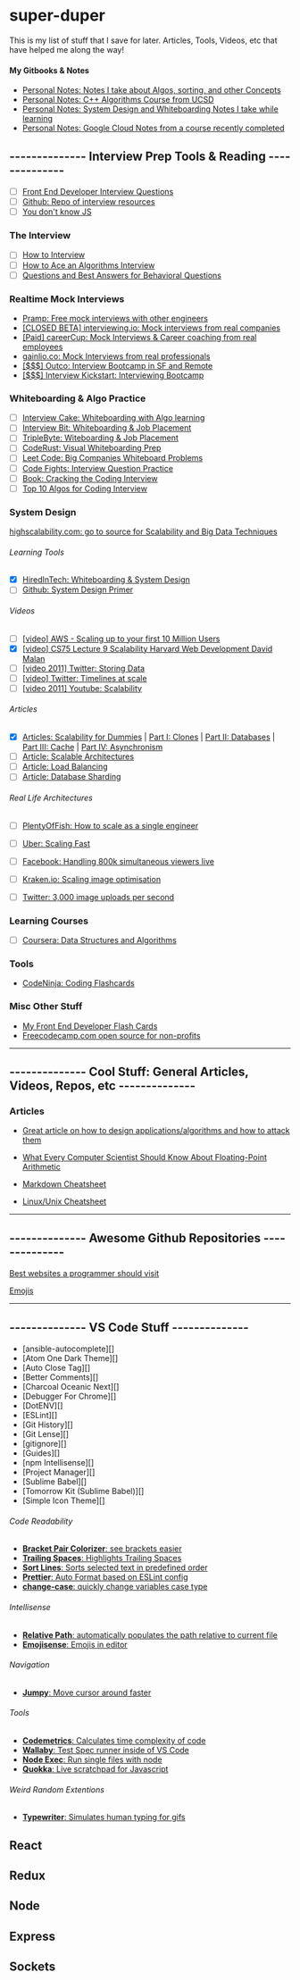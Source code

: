# super-duper
This is my list of stuff that I save for later. Articles, Tools, Videos, etc that have helped me along the way!

#### My Gitbooks & Notes
* [Personal Notes: Notes I take about Algos, sorting, and other Concepts](https://ejmason.gitbooks.io/my-personal-notes/content/)
* [Personal Notes: C++ Algorithms Course from UCSD](https://ejmason.gitbooks.io/algorithms/content/)
* [Personal Notes: System Design and Whiteboarding Notes I take while learning](https://ejmason.gitbooks.io/interview-prep/content/)
* [Personal Notes: Google Cloud Notes from a course recently completed](https://ejmason.gitbooks.io/devops-notes/content/)

## -------------- Interview Prep Tools & Reading --------------
- [ ] [Front End Developer Interview Questions](https://github.com/h5bp/Front-end-Developer-Interview-Questions)
- [ ] [Github: Repo of interview resources](https://github.com/andreis/interview)
- [ ] [You don't know JS](https://github.com/getify/You-Dont-Know-JS)

### The Interview
- [ ] [How to Interview](http://kelukelu.me/interview/index.html)
- [ ] [How to Ace an Algorithms Interview](http://www.palantir.com/2011/09/how-to-rock-an-algorithms-interview/)
- [ ] [Questions and Best Answers for Behavioral Questions](https://www.thebalance.com/job-interview-questions-and-answers-2061204)

### Realtime Mock Interviews
* [Pramp: Free mock interviews with other engineers](https://www.pramp.com/#/)
* [[CLOSED BETA] interviewing.io: Mock interviews from real companies](https://interviewing.io/)
* [[Paid] careerCup: Mock Interviews & Career coaching from real employees](https://www.careercup.com/interview)
* [gainlio.co: Mock Interviews from real professionals](http://www.gainlo.co/#!/)
* [[$$$] Outco: Interview Bootcamp in SF and Remote](https://outco.io/onsite)
* [[$$$] Interview Kickstart: Interviewing Bootcamp](http://interviewkickstart.com/)
### Whiteboarding & Algo Practice
- [ ] [Interview Cake: Whiteboarding with Algo learning](https://www.interviewcake.com/)
- [ ] [Interview Bit: Whiteboarding & Job Placement](https://www.interviewbit.com/)
- [ ] [TripleByte: Witeboarding & Job Placement](https://triplebyte.com/)
- [ ] [CodeRust: Visual Whiteboarding Prep](https://www.educative.io/collection/5642554087309312/5679846214598656)
- [ ] [Leet Code: Big Companies Whiteboard Problems](https://leetcode.com/)
- [ ] [Code Fights: Interview Question Practice](https://codefights.com/interview-practice?utm_source=google&utm_medium=cpc&utm_term={landingpage}&utm_campaign=InterviewPrep&utm_content={adcopy}&gclid=CjwKCAjw4IjKBRBrEiwAvnqkbfx8q1WL2X3V87xTbw4wQjCyPoJ75D1nBvfaAsDgSdPv7p9MLkZ0jhoCNIEQAvD_BwE  )
- [ ] [Book: Cracking the Coding Interview](https://www.amazon.com/Cracking-Coding-Interview-Programming-Questions/dp/0984782850/ref=pd_lpo_sbs_14_img_0?_encoding=UTF8&psc=1&refRID=34VM04CT2WHBDAFCK3TM)
- [ ] [Top 10 Algos for Coding Interview](http://www.programcreek.com/2012/11/top-10-algorithms-for-coding-interview/)

### System Design
[highscalability.com: go to source for Scalability and Big Data Techniques](http://highscalability.com/)

###### Learning Tools
- [x] [HiredInTech: Whiteboarding & System Design](https://www.hiredintech.com/)
- [ ] [Github: System Design Primer](https://github.com/donnemartin/system-design-primer)
###### Videos
- [ ] [[video] AWS - Scaling up to your first 10 Million Users](https://www.youtube.com/watch?v=vg5onp8TU6Q&feature=youtu.be)
- [x] [[video] CS75 Lecture 9 Scalability Harvard Web Development David Malan](https://www.youtube.com/watch?v=-W9F__D3oY4)
- [ ] [[video 2011] Twitter: Storing Data](https://www.youtube.com/watch?v=5cKTP36HVgI)
- [ ] [[video] Twitter: Timelines at scale](https://www.infoq.com/presentations/Twitter-Timeline-Scalability)
- [ ] [[video 2011] Youtube: Scalability](https://www.youtube.com/watch?v=w5WVu624fY8)
###### Articles
- [x] [Articles: Scalability for Dummies](http://www.lecloud.net/tagged/scalability)  |  [Part I: Clones](http://www.lecloud.net/post/7295452622/scalability-for-dummies-part-1-clones)  |  [Part II: Databases](http://www.lecloud.net/post/7994751381/scalability-for-dummies-part-2-database)  |  [Part III: Cache](http://www.lecloud.net/post/9246290032/scalability-for-dummies-part-3-cache)  |  [Part IV: Asynchronism](http://www.lecloud.net/post/9699762917/scalability-for-dummies-part-4-asynchronism)
- [ ] [Article: Scalable Architectures](http://tutorials.jenkov.com/software-architecture/scalable-architectures.html)
- [ ] [Article: Load Balancing](http://tutorials.jenkov.com/software-architecture/load-balancing.html)
- [ ] [Article: Database Sharding](http://highscalability.com/blog/2009/8/6/an-unorthodox-approach-to-database-design-the-coming-of-the.html)
###### Real Life Architectures
- [ ] [PlentyOfFish: How to scale as a single engineer](http://highscalability.com/plentyoffish-architecture)
- [ ] [Uber: Scaling Fast](http://highscalability.com/blog/2016/10/12/lessons-learned-from-scaling-uber-to-2000-engineers-1000-ser.html)
- [ ] [Facebook: Handling 800k simultaneous viewers live](http://highscalability.com/blog/2016/6/27/how-facebook-live-streams-to-800000-simultaneous-viewers.html)
- [ ] [Kraken.io: Scaling image optimisation](http://highscalability.com/blog/2016/6/15/the-image-optimization-technology-that-serves-millions-of-re.html)
- [ ] [Twitter: 3,000 image uploads per second](http://highscalability.com/blog/2016/4/20/how-twitter-handles-3000-images-per-second.html)


### Learning Courses
- [ ] [Coursera: Data Structures and Algorithms](https://www.coursera.org/specializations/data-structures-algorithms)

### Tools
* [CodeNinja: Coding Flashcards](https://codecode.ninja/cards)

### Misc Other Stuff
* [My Front End Developer Flash Cards](https://quizlet.com/Eliotmason/folders/front-end-developer-interview-questions)
* [Freecodecamp.com open source for non-profits](https://www.freecodecamp.com/)

---
## -------------- Cool Stuff: General Articles, Videos, Repos, etc --------------
### Articles
* [Great article on how to design applications/algorithms and how to attack them][articleCppDesignTutorial]
* [What Every Computer Scientist Should Know About Floating-Point Arithmetic][articleFltpt]

* [Markdown Cheatsheet](https://github.com/adam-p/markdown-here/wiki/Markdown-Cheatsheet)
* [Linux/Unix Cheatsheet](http://cheatsheetworld.com/programming/unix-linux-cheat-sheet/)

---
## -------------- Awesome Github Repositories --------------
[Best websites a programmer should visit](https://github.com/sdmg15/Best-websites-a-programmer-should-visit#when-you-get-stuck)

[Emojis](https://github.com/showcases/emoji)

---
## -------------- VS Code Stuff --------------

* [ansible-autocomplete][]
* [Atom One Dark Theme][]
* [Auto Close Tag][]
* [Better Comments][]
* [Charcoal Oceanic Next][]
* [Debugger For Chrome][]
* [DotENV][]
* [ESLint][]
* [Git History][]
* [Git Lense][]
* [gitignore][]
* [Guides][]
* [npm Intellisense][]
* [Project Manager][]
* [Sublime Babel][]
* [Tomorrow Kit (Sublime Babel)][]
* [Simple Icon Theme][]

###### Code Readability
* [**Bracket Pair Colorizer**: see brackets easier][vsBracketPair]
* [**Trailing Spaces**: Highlights Trailing Spaces][vsTrailingSpaces]
* [**Sort Lines**: Sorts selected text in predefined order][vsSort]
* [**Prettier**: Auto Format based on ESLint config][vsPretty]
* [**change-case**: quickly change variables case type][vsChangeCase]

###### Intellisense
* [**Relative Path**: automatically populates the path relative to current file][vsRealtivepath]
* [**Emojisense**: Emojis in editor][vsEmoji]

###### Navigation
* [**Jumpy**: Move cursor around faster][vsJumpy]

###### Tools
* [**Codemetrics**: Calculates time complexity of code][vsCodemetrics]
* [**Wallaby**: Test Spec runner inside of VS Code][vsWallaby]
* [**Node Exec**: Run single files with node][vsNodeExec]
* [**Quokka**: Live scratchpad for Javascript][vsQuokka]

###### Weird Random Extentions
* [**Typewriter**: Simulates human typing for gifs][vsTypewriter]


## React

## Redux

## Node

## Express

## Sockets

<!-- Here are the links -->
[vsBracketPair]: https://marketplace.visualstudio.com/items?itemName=CoenraadS.bracket-pair-colorizer
[vsRealtivepath]: https://marketplace.visualstudio.com/items?itemName=jakob101.RelativePath
[vsTrailingSpaces]: https://marketplace.visualstudio.com/items?itemName=shardulm94.trailing-spaces
[vsSort]: https://marketplace.visualstudio.com/items?itemName=Tyriar.sort-lines
[vsJumpy]: https://marketplace.visualstudio.com/items?itemName=wmaurer.vscode-jumpy
[vsPretty]: https://marketplace.visualstudio.com/items?itemName=RobinMalfait.prettier-eslint-vscode
[vsEmoji]: https://marketplace.visualstudio.com/items?itemName=bierner.emojisense
[vsTypewriter]: https://marketplace.visualstudio.com/items?itemName=dansilver.typewriter
[vsCodemetrics]: https://marketplace.visualstudio.com/items?itemName=kisstkondoros.vscode-codemetrics
[vsWallaby]: https://marketplace.visualstudio.com/items?itemName=WallabyJs.wallaby-vscode
[vsNodeExec]: https://marketplace.visualstudio.com/items?itemName=miramac.vscode-exec-node
[vsQuokka]: https://marketplace.visualstudio.com/items?itemName=WallabyJs.quokka-vscode
[vsChangeCase]: https://marketplace.visualstudio.com/items?itemName=wmaurer.change-case

<!-- Cool stuff I found: links -->
[articleCppDesignTutorial]: http://www.learncpp.com/cpp-tutorial/1-10b-how-to-design-your-first-programs/
[articleFltpt]: http://docs.oracle.com/cd/E19957-01/806-3568/ncg_goldberg.html
